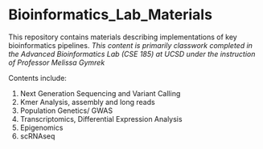 # Bioinformatics_Lab_Materials
This repository contains materials describing implementations of key bioinformatics pipelines.
*This content is primarily classwork completed in the Advanced Bioinformatics Lab (CSE 185) at UCSD under the instruction of Professor Melissa Gymrek*

Contents include:
1. Next Generation Sequencing and Variant Calling
2. Kmer Analysis, assembly and long reads
3. Population Genetics/ GWAS
4. Transcriptomics, Differential Expression Analysis
5. Epigenomics
6. scRNAseq

